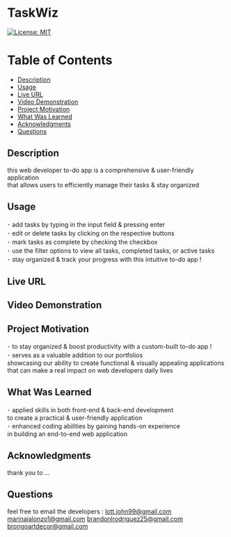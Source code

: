   # TaskWiz

  [![License: MIT](https://img.shields.io/badge/License-MIT-yellow.svg)](https://opensource.org/licenses/MIT)
  
  # Table of Contents

  * [Description](#description)
  * [Usage](#usage)
  * [Live URL](#live-url)
  * [Video Demonstration](#video-demonstration)
  * [Project Motivation](#project-motivation)
  * [What Was Learned](#what-was-learned)
  * [Acknowledgments](#acknowledgments)
  * [Questions](#questions)
  
  ## Description

  this web developer to-do app is a comprehensive & user-friendly application <br>
  that allows users to efficiently manage their tasks & stay organized 
  
  ## Usage 

  ･ add tasks by typing in the input field & pressing enter <br>
  ･ edit or delete tasks by clicking on the respective buttons <br>
  ･ mark tasks as complete by checking the checkbox <br>
  ･ use the filter options to view all tasks, completed tasks, or active tasks <br>
  ･ stay organized & track your progress with this intuitive to-do app !

  ## Live URL 

  ## Video Demonstration

  ## Project Motivation

  ･ to stay organized & boost productivity with a custom-built to-do app ! <br>
  ･ serves as a valuable addition to our portfolios <br>
    showcasing our ability to create functional & visually appealing applications <br>
    that can make a real impact on web developers daily lives
    
  ## What Was Learned

  ･ applied skills in both front-end & back-end development <br>
    to create a practical & user-friendly application <br>
  ･ enhanced coding abilities by gaining hands-on experience <br>
    in building an end-to-end web application

  ## Acknowledgments

  thank you to ...

  ## Questions

  feel free to email the developers :
  lott.john99@gmail.com
  marinajalonzo1@gmail.com
  brandonlrodriguez25@gmail.com
  brongoartdecor@gmail.com

